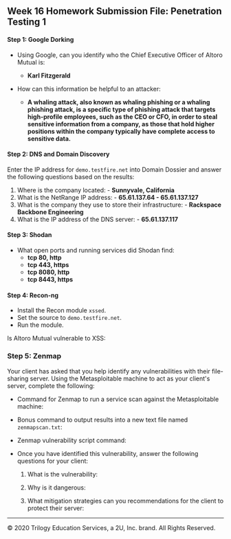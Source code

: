 ## Week 16 Homework Submission File: Penetration Testing 1

#### Step 1: Google Dorking


- Using Google, can you identify who the Chief Executive Officer of Altoro Mutual is:
  - **Karl Fitzgerald**

- How can this information be helpful to an attacker:
  - **A whaling attack, also known as whaling phishing or a whaling phishing attack, is a specific type of phishing attack that targets high-profile employees, such as the CEO or CFO, in order to steal sensitive information from a company, as those that hold higher positions within the company typically have complete access to sensitive data.**

#### Step 2: DNS and Domain Discovery

Enter the IP address for `demo.testfire.net` into Domain Dossier and answer the following questions based on the results:

  1. Where is the company located:
    - **Sunnyvale, California**
  2. What is the NetRange IP address:
    - **65.61.137.64 - 65.61.137.127**
  3. What is the company they use to store their infrastructure:
    - **Rackspace Backbone Engineering**
  4. What is the IP address of the DNS server:
    - **65.61.137.117**
    
#### Step 3: Shodan

- What open ports and running services did Shodan find:
  - **tcp 80, http**
  - **tcp 443, https**
  - **tcp 8080, http**
  - **tcp 8443, https**

#### Step 4: Recon-ng

- Install the Recon module `xssed`. 
- Set the source to `demo.testfire.net`. 
- Run the module. 

Is Altoro Mutual vulnerable to XSS: 

### Step 5: Zenmap

Your client has asked that you help identify any vulnerabilities with their file-sharing server. Using the Metasploitable machine to act as your client's server, complete the following:

- Command for Zenmap to run a service scan against the Metasploitable machine: 
 
- Bonus command to output results into a new text file named `zenmapscan.txt`:

- Zenmap vulnerability script command: 

- Once you have identified this vulnerability, answer the following questions for your client:
  1. What is the vulnerability:

  2. Why is it dangerous:

  3. What mitigation strategies can you recommendations for the client to protect their server:

---
© 2020 Trilogy Education Services, a 2U, Inc. brand. All Rights Reserved.  

